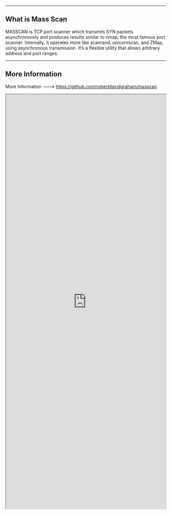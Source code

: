 --- ---

<h2>What is Mass Scan</h2>

MASSCAN is TCP port scanner which transmits SYN packets asynchronously and produces results similar to nmap, the most famous port scanner. Internally, it operates more like scanrand, unicornscan, and ZMap, using asynchronous transmission. It’s a flexible utility that allows arbitrary address and port ranges.

---

<h2>More Information</h2>

More Information ---> https://github.com/robertdavidgraham/masscan

<iframe src="https://github.com/robertdavidgraham/masscan" width="100%" height="1300"></iframe>



